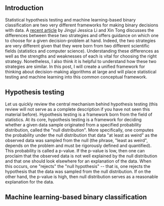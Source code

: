 
Introduction
-----------

Statistical hypothesis testing and machine learning-based binary classification are two very different frameworks for making binary decisions with data. A [recent article](https://www.sciencedirect.com/science/article/pii/S2666389920301562) by Jingyi Jessica Li and Xin Tong discusses the differences between these two strategies and offers guidance on which one to choose for a given decision-problem at hand. Indeed, the two strategies are very different given that they were born from two different scientific fields (statistics and computer science). Understanding these differences as well as the strengths and weaknesses of each is vital for choosing the right strategy. Nonetheless, I also think it is helpful to understand how these two strategies are similar. In this post, I will create a unified framework for thinking about decision-making algorithms at large and will place statistical testing and machine learning into this common conceptual framework.

Hypothesis testing
----------

Let us quickly review the central mechanism behind hypothesis testing (this review will not serve as a complete description if you have not seen this material before).  Hypothesis testing is a framework born from the field of statistics. At its core, hypothesis testing is a framework for deciding whether a given data sample originated from a specified probability distribution, called the "null distribution".  More specifically, one computes the probability under the null distribution that data "at least as weird" as the observed data was sampled from the null (the phrase, "least as weird", depends on the problem and must be rigorously defined and quantified). This probability is called a p-value.  If the p-value is low, then one can proclaim that the observed data is not well explained by the null distribution and that one should look elsewhere for an explanation of the data. When this occurs, one "rejects" the "null hypothesis" -- that is, one rejects the hypothesis that the data was sampled from the null distribution. If on the other hand, the p-value is high, then null distribution serves as a reasonable explanation for the data.

Machine learning-based binary classification
----------


